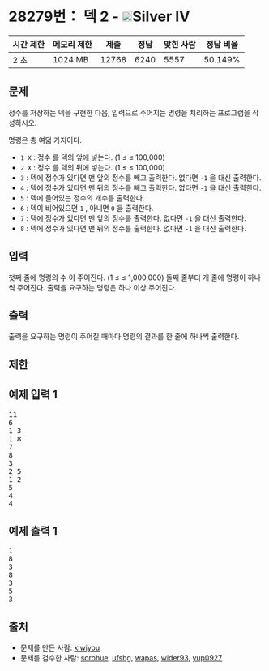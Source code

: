 # 28279번： 덱 2 - <img src="https://static.solved.ac/tier_small/7.svg" style="height:20px" />Silver IV


| 시간 제한 | 메모리 제한 | 제출 | 정답 | 맞힌 사람 | 정답 비율 |
| --- | --- | --- | --- | --- | --- |
| 2 초 | 1024 MB | 12768 | 6240 | 5557 | 50.149% |


## 문제


정수를 저장하는 덱을 구현한 다음, 입력으로 주어지는 명령을 처리하는 프로그램을 작성하시오.

명령은 총 여덟 가지이다.

- <code>1 X</code>
: 정수 를 덱의 앞에 넣는다. (1 ≤ ≤ 100,000)
- <code>2 X</code>
: 정수 를 덱의 뒤에 넣는다. (1 ≤ ≤ 100,000)
- <code>3</code>
: 덱에 정수가 있다면 맨 앞의 정수를 빼고 출력한다. 없다면 <code>-1</code>
을 대신 출력한다.
- <code>4</code>
: 덱에 정수가 있다면 맨 뒤의 정수를 빼고 출력한다. 없다면 <code>-1</code>
을 대신 출력한다.
- <code>5</code>
: 덱에 들어있는 정수의 개수를 출력한다.
- <code>6</code>
: 덱이 비어있으면 <code>1</code>
, 아니면 <code>0</code>
을 출력한다.
- <code>7</code>
: 덱에 정수가 있다면 맨 앞의 정수를 출력한다. 없다면 <code>-1</code>
을 대신 출력한다.
- <code>8</code>
: 덱에 정수가 있다면 맨 뒤의 정수를 출력한다. 없다면 <code>-1</code>
을 대신 출력한다.




## 입력


첫째 줄에 명령의 수 이 주어진다. (1 ≤ ≤ 1,000,000)
둘째 줄부터 개 줄에 명령이 하나씩 주어진다.
출력을 요구하는 명령은 하나 이상 주어진다.




## 출력


출력을 요구하는 명령이 주어질 때마다 명령의 결과를 한 줄에 하나씩 출력한다.




## 제한




## 예제 입력 1


<pre>11
6
1 3
1 8
7
8
3
2 5
1 2
5
4
4
</pre>


## 예제 출력 1


<pre>1
8
3
8
3
5
3
</pre>






## 출처


- 문제를 만든 사람: [kiwiyou](/user/kiwiyou)
- 문제를 검수한 사람: [sorohue](/user/sorohue), [ufshg](/user/ufshg), [wapas](/user/wapas), [wider93](/user/wider93), [yup0927](/user/yup0927)




